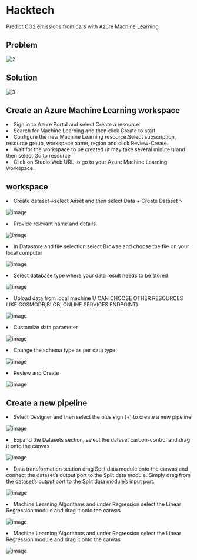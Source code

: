 # Hacktech
Predict CO2 emissions from cars with Azure Machine Learning
<br>
## Problem

![2](https://user-images.githubusercontent.com/101945531/222964587-ad6d4324-9141-4ddf-8116-14edde1facd6.png)
<br>
## Solution

![3](https://user-images.githubusercontent.com/101945531/222964635-aa46c568-2484-4517-94d5-272db06468f8.png)
<br>
## Create an Azure Machine Learning workspace
<li> Sign in to Azure Portal and select Create a resource.
<li> Search for Machine Learning and then click Create to start
<li> Configure the new Machine Learning resource.Select subscription, resource group, workspace name, region and click Review-Create.
<li> Wait for the workspace to be created (it may take several minutes) and then select Go to resource
<li> Click on Studio Web URL to go to your Azure Machine Learning workspace.
<br>
  
## workspace

<li> Create dataset->select Asset and then select Data + Create Dataset > 
  
![image](https://user-images.githubusercontent.com/101945531/222964949-cb060518-1e4f-41e7-bf59-ea49cea22f6a.png)
  
<li> Provide relevant name and details  
  
![image](https://user-images.githubusercontent.com/101945531/222965015-6c48fc2a-72e6-4fd3-8d50-290d40d670aa.png)

<li> In Datastore and file selection select Browse and choose the file on your local computer
  
![image](https://user-images.githubusercontent.com/101945531/222965085-bf68a69c-c4b0-4957-afca-b498537d9825.png)

<li>Select database type where your data result needs to be stored
  
![image](https://user-images.githubusercontent.com/101945531/222965209-692452c9-8e13-40ef-9f67-7f067a9130ac.png)
  
<li>Upload data from local machine U CAN CHOOSE OTHER RESOURCES LIKE COSMODB,BLOB, ONLINE SERVICES ENDPOINT)

![image](https://user-images.githubusercontent.com/101945531/222965263-ae7c8a04-6325-4719-b1b1-d44b5a49a0ca.png)

<li>Customize data parameter 
  
![image](https://user-images.githubusercontent.com/101945531/222965329-35335ca2-b1d9-4ed1-91b0-981c3dcbb815.png)
  
<li>Change the schema type as per data type
  
![image](https://user-images.githubusercontent.com/101945531/222965367-6db8c604-8829-40f6-b559-53d5dc5c23cf.png)
  
<li>Review and Create
  
![image](https://user-images.githubusercontent.com/101945531/222965396-a42c0ac1-802a-417d-88d7-57a806ce89ce.png)

## Create a new pipeline

<li> Select Designer and then select the plus sign (+) to create a new pipeline
  
 ![image](https://user-images.githubusercontent.com/101945531/222965580-6211f315-e9bc-4af2-8267-9fa1e6752420.png)

<li> Expand the Datasets section, select the dataset carbon-control and drag it onto the canvas  
  
![image](https://user-images.githubusercontent.com/101945531/222965459-a7a58c70-0dd2-45ff-b07a-f43d20eaec42.png)
  
<li> Data transformation section drag Split data module onto the canvas and connect the dataset’s output port to the Split data module. Simply drag from the dataset’s output port to the Split data module’s input port.
  
 ![image](https://user-images.githubusercontent.com/101945531/222965756-6ee41b21-a8e0-46b7-8e41-9b080cc1e97d.png)
  
 <li> Machine Learning Algorithms and under Regression select the Linear Regression module and drag it onto the canvas
   
  ![image](https://user-images.githubusercontent.com/101945531/222965784-8e2f3ac2-e210-4a2a-bc2e-796bf731d240.png)
   
<li> Machine Learning Algorithms and under Regression select the Linear Regression module and drag it onto the canvas
  
 ![image](https://user-images.githubusercontent.com/101945531/222965814-e36b8b05-031f-4a76-9394-d1845253698e.png)



